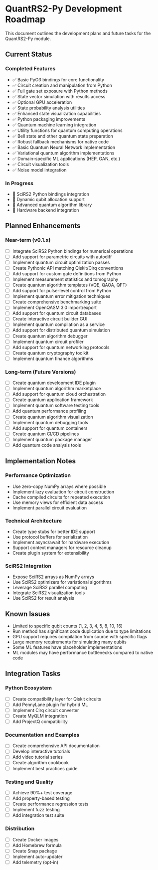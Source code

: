 # QuantRS2-Py Development Roadmap

This document outlines the development plans and future tasks for the QuantRS2-Py module.

## Current Status

### Completed Features

- ✅ Basic PyO3 bindings for core functionality
- ✅ Circuit creation and manipulation from Python
- ✅ Full gate set exposure with Python methods
- ✅ State vector simulation with results access
- ✅ Optional GPU acceleration
- ✅ State probability analysis utilities
- ✅ Enhanced state visualization capabilities
- ✅ Python packaging improvements
- ✅ Quantum machine learning integration
- ✅ Utility functions for quantum computing operations
- ✅ Bell state and other quantum state preparation
- ✅ Robust fallback mechanisms for native code
- ✅ Basic Quantum Neural Network implementation
- ✅ Variational quantum algorithm implementations
- ✅ Domain-specific ML applications (HEP, GAN, etc.)
- ✅ Circuit visualization tools
- ✅ Noise model integration

### In Progress

- 🔄 SciRS2 Python bindings integration
- 🔄 Dynamic qubit allocation support
- 🔄 Advanced quantum algorithm library
- 🔄 Hardware backend integration

## Planned Enhancements

### Near-term (v0.1.x)

- [ ] Integrate SciRS2 Python bindings for numerical operations
- [ ] Add support for parametric circuits with autodiff
- [ ] Implement quantum circuit optimization passes
- [ ] Create Pythonic API matching Qiskit/Cirq conventions
- [ ] Add support for custom gate definitions from Python
- [ ] Implement measurement statistics and tomography
- [ ] Create quantum algorithm templates (VQE, QAOA, QFT)
- [ ] Add support for pulse-level control from Python
- [ ] Implement quantum error mitigation techniques
- [ ] Create comprehensive benchmarking suite
- [ ] Implement OpenQASM 3.0 import/export
- [ ] Add support for quantum circuit databases
- [ ] Create interactive circuit builder GUI
- [ ] Implement quantum compilation as a service
- [ ] Add support for distributed quantum simulation
- [ ] Create quantum algorithm debugger
- [ ] Implement quantum circuit profiler
- [ ] Add support for quantum networking protocols
- [ ] Create quantum cryptography toolkit
- [ ] Implement quantum finance algorithms

### Long-term (Future Versions)

- [ ] Create quantum development IDE plugin
- [ ] Implement quantum algorithm marketplace
- [ ] Add support for quantum cloud orchestration
- [ ] Create quantum application framework
- [ ] Implement quantum software testing tools
- [ ] Add quantum performance profiling
- [ ] Create quantum algorithm visualization
- [ ] Implement quantum debugging tools
- [ ] Add support for quantum containers
- [ ] Create quantum CI/CD pipelines
- [ ] Implement quantum package manager
- [ ] Add quantum code analysis tools

## Implementation Notes

### Performance Optimization
- Use zero-copy NumPy arrays where possible
- Implement lazy evaluation for circuit construction
- Cache compiled circuits for repeated execution
- Use memory views for efficient data access
- Implement parallel circuit evaluation

### Technical Architecture
- Create type stubs for better IDE support
- Use protocol buffers for serialization
- Implement async/await for hardware execution
- Support context managers for resource cleanup
- Create plugin system for extensibility

### SciRS2 Integration
- Expose SciRS2 arrays as NumPy arrays
- Use SciRS2 optimizers for variational algorithms
- Leverage SciRS2 parallel computing
- Integrate SciRS2 visualization tools
- Use SciRS2 for result analysis

## Known Issues

- Limited to specific qubit counts (1, 2, 3, 4, 5, 8, 10, 16)
- Run method has significant code duplication due to type limitations
- GPU support requires compilation from source with specific flags
- Large memory requirements for simulating many qubits
- Some ML features have placeholder implementations
- ML modules may have performance bottlenecks compared to native code

## Integration Tasks

### Python Ecosystem
- [ ] Create compatibility layer for Qiskit circuits
- [ ] Add PennyLane plugin for hybrid ML
- [ ] Implement Cirq circuit converter
- [ ] Create MyQLM integration
- [ ] Add ProjectQ compatibility

### Documentation and Examples
- [ ] Create comprehensive API documentation
- [ ] Develop interactive tutorials
- [ ] Add video tutorial series
- [ ] Create algorithm cookbook
- [ ] Implement best practices guide

### Testing and Quality
- [ ] Achieve 90%+ test coverage
- [ ] Add property-based testing
- [ ] Create performance regression tests
- [ ] Implement fuzz testing
- [ ] Add integration test suite

### Distribution
- [ ] Create Docker images
- [ ] Add Homebrew formula
- [ ] Create Snap package
- [ ] Implement auto-updater
- [ ] Add telemetry (opt-in)